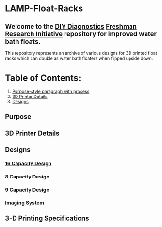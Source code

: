 # LAMP-Float-Racks

## Welcome to the  [DIY Diagnostics](https://diystream.cns.utexas.edu/ "DIY Diagnostics")  [Freshman Research Initiative](https://cns.utexas.edu/fri "Freshman Research Initiative") repository for improved water bath floats.

This repository represents an archive of various designs for 3D printed float racks which can double as water bath floaters when flipped upside down.

# Table of Contents:
1. [Purpose-style paragraph with process](#Purpose)
2. [3D Printer Details](#3D-Printer-Details)
3. [Designs](#Designs)

## Purpose

## 3D Printer Details

## Designs
### [16 Capacity Design](https://github.com/diydiagnostics/LAMP-Tube-Racks/tree/master/16%20Capacity%20Racks)


### 8 Capacity Design


### 9 Capacity Design


### Imaging System

## 3-D Printing Specifications
